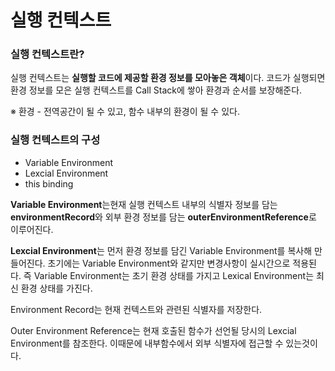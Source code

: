 # 실행 컨텍스트

### 실행 컨텍스트란?

실행 컨텍스트는 **실행할 코드에 제공할 환경 정보를 모아놓은 객체**이다. 코드가 실행되면 환경 정보를 모은 실행 컨텍스트를 Call Stack에 쌓아 환경과 순서를 보장해준다.

※ 환경 - 전역공간이 될 수 있고, 함수 내부의 환경이 될 수 있다.

### 실행 컨텍스트의 구성

- Variable Environment
- Lexcial Environment
- this binding

**Variable Environment**는현재 실행 컨텍스트 내부의 식별자 정보를 담는 **environmentRecord**와 외부 환경 정보를 담는 **outerEnvironmentReference**로 이루어진다.

**Lexcial Environment**는  먼저 환경 정보를 담긴 Variable Environment를 복사해 만들어진다.
초기에는 Variable Environment와 같지만 변경사항이 실시간으로 적용된다. 즉 Variable Environment는 초기 환경 상태를 가지고 Lexical Environment는 최신 환경 상태를 가진다.

Environment Record는 현재 컨텍스트와 관련된 식별자를 저장한다.

Outer Environment Reference는 현재 호출된 함수가 선언될 당시의 Lexcial Environment를 참조한다. 이때문에 내부함수에서 외부 식별자에 접근할 수 있는것이다.